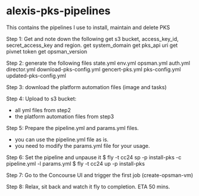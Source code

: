 # alexis-pks-pipelines
This contains the pipelines I use to install, maintain and delete PKS

Step 1: Get and note down the following
get s3 bucket, access_key_id, secret_access_key and region.
get system_domain
get pks_api uri
get pivnet token
get opsman_version

Step 2: generate the following files
state.yml
env.yml
opsman.yml
auth.yml
director.yml
download-pks-config.yml
gencert-pks.yml
pks-config.yml
updated-pks-config.yml


Step 3: download the platform automation files (image and tasks)

Step 4: Upload to s3 bucket: 
- all yml files from step2
- the platform automation files from step3


Step 5: Prepare the pipeline.yml and params.yml files.
- you can use the pipeline.yml file as is.
- you need to modify the params.yml file for your usage.



Step 6: Set the pipeline and unpause it
$ fly -t cc24 sp -p install-pks -c pipeline.yml -l params.yml
$ fly -t cc24 up -p install-pks


Step 7: Go to the Concourse UI and trigger the first job (create-opsman-vm)


Step 8: Relax, sit back and watch it fly to completion.  ETA 50 mins.  

